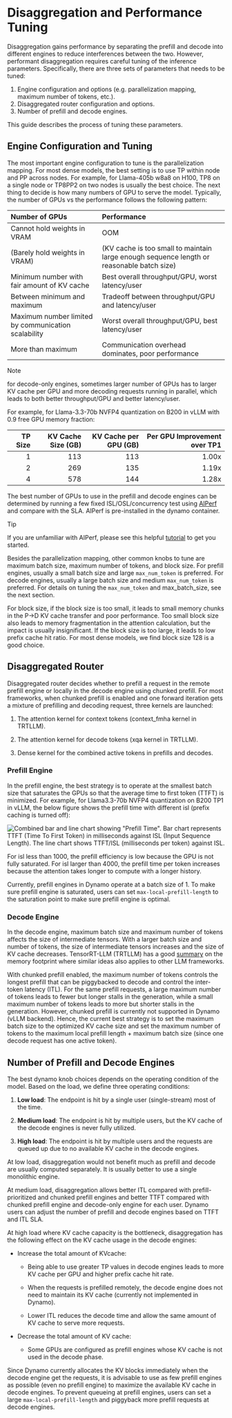 <!--
SPDX-FileCopyrightText: Copyright (c) 2025 NVIDIA CORPORATION & AFFILIATES. All rights reserved.
SPDX-License-Identifier: Apache-2.0

Licensed under the Apache License, Version 2.0 (the "License");
you may not use this file except in compliance with the License.
You may obtain a copy of the License at

http://www.apache.org/licenses/LICENSE-2.0

Unless required by applicable law or agreed to in writing, software
distributed under the License is distributed on an "AS IS" BASIS,
WITHOUT WARRANTIES OR CONDITIONS OF ANY KIND, either express or implied.
See the License for the specific language governing permissions and
limitations under the License.
-->

# Disaggregation and Performance Tuning

Disaggregation gains performance by separating the prefill and decode into different engines to reduce interferences between the two.
However, performant disaggregation requires careful tuning of the inference parameters.
Specifically, there are three sets of parameters that needs to be tuned:

  1. Engine configuration and options (e.g. parallelization mapping, maximum number of tokens, etc.).
  2. Disaggregated router configuration and options.
  3. Number of prefill and decode engines.

This guide describes the process of tuning these parameters.


## Engine Configuration and Tuning

The most important engine configuration to tune is the parallelization mapping.
For most dense models, the best setting is to use TP within node and PP across nodes.
For example, for Llama-405b w8a8 on H100, TP8 on a single node or TP8PP2 on two nodes is usually the best choice.
The next thing to decide is how many numbers of GPU to serve the model.
Typically, the number of GPUs vs the performance follows the following pattern:

| Number of GPUs                                      | Performance
| :-------------------------------------------------- | :---------------------------------------------------------------------------------------- |
| Cannot hold weights in VRAM                         | OOM                                                                                       |
| (Barely hold weights in VRAM)                       | (KV cache is too small to maintain large enough sequence length or reasonable batch size) |
| Minimum number with fair amount of KV cache         | Best overall throughput/GPU, worst latency/user                                           |
| Between minimum and maximum                         | Tradeoff between throughput/GPU and latency/user                                          |
| Maximum number limited by communication scalability | Worst overall throughput/GPU, best latency/user                                           |
| More than maximum                                   | Communication overhead dominates, poor performance                                        |

> [!Note]
> for decode-only engines, sometimes larger number of GPUs has to larger KV cache per GPU and more decoding requests running in parallel, which leads to both better throughput/GPU and better latency/user.
>
> For example, for Llama-3.3-70b NVFP4 quantization on B200 in vLLM with 0.9 free GPU memory fraction:

| TP Size | KV Cache Size (GB) | KV Cache per GPU (GB) | Per GPU Improvement over TP1 |
| ------: | -----------------: | --------------------: | ---------------------------: |
|       1 |                113 |                   113 |                        1.00x |
|       2 |                269 |                   135 |                        1.19x |
|       4 |                578 |                   144 |                        1.28x |

The best number of GPUs to use in the prefill and decode engines can be determined by running a few fixed ISL/OSL/concurrency test using [AIPerf](https://github.com/ai-dynamo/aiperf/tree/main) and compare with the SLA.
AIPerf is pre-installed in the dynamo container.

> [!Tip]
> If you are unfamiliar with AIPerf, please see this helpful [tutorial](https://github.com/ai-dynamo/aiperf/blob/main/docs/tutorial.md) to get you started.

Besides the parallelization mapping, other common knobs to tune are maximum batch size, maximum number of tokens, and block size.
For prefill engines, usually a small batch size and large `max_num_token` is preferred.
For decode engines, usually a large batch size and medium `max_num_token` is preferred.
For details on tuning the `max_num_token` and max_batch_size, see the next section.

For block size, if the block size is too small, it leads to small memory chunks in the P->D KV cache transfer and poor performance.
Too small block size also leads to memory fragmentation in the attention calculation, but the impact is usually insignificant.
If the block size is too large, it leads to low prefix cache hit ratio.
For most dense models, we find block size 128 is a good choice.


## Disaggregated Router

Disaggregated router decides whether to prefill a request in the remote prefill engine or locally in the decode engine using chunked prefill.
For most frameworks, when chunked prefill is enabled and one forward iteration gets a mixture of prefilling and decoding request, three kernels are launched:

  1. The attention kernel for context tokens (context_fmha kernel in TRTLLM).

  2. The attention kernel for decode tokens (xqa kernel in TRTLLM).

  3. Dense kernel for the combined active tokens in prefills and decodes.

### Prefill Engine

In the prefill engine, the best strategy is to operate at the smallest batch size that saturates the GPUs so that the average time to first token (TTFT) is minimized.
For example, for Llama3.3-70b NVFP4 quantization on B200 TP1 in vLLM, the below figure shows the prefill time with different isl (prefix caching is turned off):

![Combined bar and line chart showing "Prefill Time". Bar chart represents TTFT (Time To First Token) in milliseconds against ISL (Input Sequence Length). The line chart shows TTFT/ISL (milliseconds per token) against ISL.](../images/prefill_time.png)

For isl less than 1000, the prefill efficiency is low because the GPU is not fully saturated.
For isl larger than 4000, the prefill time per token increases because the attention takes longer to compute with a longer history.

Currently, prefill engines in Dynamo operate at a batch size of 1.
To make sure prefill engine is saturated, users can set `max-local-prefill-length` to the saturation point to make sure prefill engine is optimal.

### Decode Engine

In the decode engine, maximum batch size and maximum number of tokens affects the size of intermediate tensors.
With a larger batch size and number of tokens, the size of intermediate tensors increases and the size of KV cache decreases.
TensorRT-LLM (TRTLLM) has a good [summary](https://nvidia.github.io/TensorRT-LLM/reference/memory.html) on the memory footprint where similar ideas also applies to other LLM frameworks.

With chunked prefill enabled, the maximum number of tokens controls the longest prefill that can be piggybacked to decode and control the inter-token latency (ITL).
For the same prefill requests, a large maximum number of tokens leads to fewer but longer stalls in the generation, while a small maximum number of tokens leads to more but shorter stalls in the generation.
However, chunked prefill is currently not supported in Dynamo (vLLM backend).
Hence, the current best strategy is to set the maximum batch size to the optimized KV cache size and set the maximum number of tokens to the maximum local prefill length + maximum batch size (since one decode request has one active token).


## Number of Prefill and Decode Engines

The best dynamo knob choices depends on the operating condition of the model.
Based on the load, we define three operating conditions:

  1. **Low load**:
     The endpoint is hit by a single user (single-stream) most of the time.

  2. **Medium load**:
     The endpoint is hit by multiple users, but the KV cache of the decode engines is never fully utilized.

  3. **High load**:
     The endpoint is hit by multiple users and the requests are queued up due to no available KV cache in the decode engines.

At low load, disaggregation would not benefit much as prefill and decode are usually computed separately.
It is usually better to use a single monolithic engine.

At medium load, disaggregation allows better ITL compared with prefill-prioritized and chunked prefill engines and better TTFT compared with chunked prefill engine and decode-only engine for each user.
Dynamo users can adjust the number of prefill and decode engines based on TTFT and ITL SLA.

At high load where KV cache capacity is the bottleneck, disaggregation has the following effect on the KV cache usage in the decode engines:

  * Increase the total amount of KVcache:

    * Being able to use greater TP values in decode engines leads to more KV cache per GPU and higher prefix cache hit rate.

    * When the requests is prefilled remotely, the decode engine does not need to maintain its KV cache (currently not implemented in Dynamo).

    * Lower ITL reduces the decode time and allow the same amount of KV cache to serve more requests.

  * Decrease the total amount of KV cache:

    * Some GPUs are configured as prefill engines whose KV cache is not used in the decode phase.

Since Dynamo currently allocates the KV blocks immediately when the decode engine get the requests,
it is advisable to use as few prefill engines as possible (even no prefill engine) to maximize the available KV cache in decode engines.
To prevent queueing at prefill engines, users can set a large `max-local-prefill-length` and piggyback more prefill requests at decode engines.
